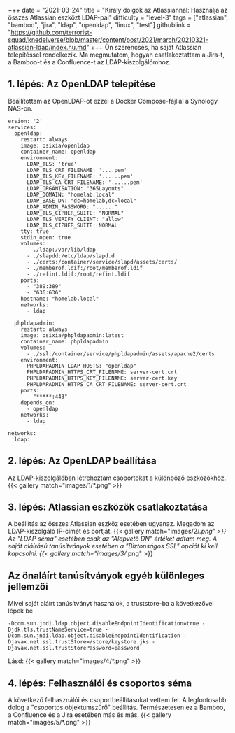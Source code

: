 +++
date = "2021-03-24"
title = "Király dolgok az Atlassiannal: Használja az összes Atlassian eszközt LDAP-pal"
difficulty = "level-3"
tags = ["atlassian", "bamboo", "jira", "ldap", "openldap", "linux", "test"]
githublink = "https://github.com/terrorist-squad/knedelverse/blob/master/content/post/2021/march/20210321-atlassian-ldap/index.hu.md"
+++
Ön szerencsés, ha saját Atlassian telepítéssel rendelkezik. Ma megmutatom, hogyan csatlakoztattam a Jira-t, a Bamboo-t és a Confluence-t az LDAP-kiszolgálómhoz.
## 1. lépés: Az OpenLDAP telepítése
Beállítottam az OpenLDAP-ot ezzel a Docker Compose-fájllal a Synology NAS-on.
```
ersion: '2'
services:
  openldap:
    restart: always
    image: osixia/openldap
    container_name: openldap
    environment:
      LDAP_TLS: 'true'
      LDAP_TLS_CRT_FILENAME: '....pem'
      LDAP_TLS_KEY_FILENAME: '......pem'
      LDAP_TLS_CA_CRT_FILENAME: '......pem'
      LDAP_ORGANISATION: "365Layouts"
      LDAP_DOMAIN: "homelab.local"
      LDAP_BASE_DN: "dc=homelab,dc=local"
      LDAP_ADMIN_PASSWORD: "......"
      LDAP_TLS_CIPHER_SUITE: "NORMAL"
      LDAP_TLS_VERIFY_CLIENT: "allow"
      LDAP_TLS_CIPHER_SUITE: NORMAL
    tty: true
    stdin_open: true
    volumes:
      - ./ldap:/var/lib/ldap
      - ./slapdd:/etc/ldap/slapd.d
      - ./certs:/container/service/slapd/assets/certs/
      - ./memberof.ldif:/root/memberof.ldif
      - ./refint.ldif:/root/refint.ldif
    ports:
      - "389:389"
      - "636:636"
    hostname: "homelab.local"
    networks:
      - ldap

  phpldapadmin:
    restart: always
    image: osixia/phpldapadmin:latest
    container_name: phpldapadmin
    volumes:
      - ./ssl:/container/service/phpldapadmin/assets/apache2/certs
    environment:
      PHPLDAPADMIN_LDAP_HOSTS: "openldap"
      PHPLDAPADMIN_HTTPS_CRT_FILENAME: server-cert.crt
      PHPLDAPADMIN_HTTPS_KEY_FILENAME: server-cert.key
      PHPLDAPADMIN_HTTPS_CA_CRT_FILENAME: server-cert.crt
    ports:
      - "*****:443"
    depends_on:
      - openldap
    networks:
      - ldap

networks:
  ldap:

```

## 2. lépés: Az OpenLDAP beállítása
Az LDAP-kiszolgálóban létrehoztam csoportokat a különböző eszközökhöz.
{{< gallery match="images/1/*.png" >}}

## 3. lépés: Atlassian eszközök csatlakoztatása
A beállítás az összes Atlassian eszköz esetében ugyanaz. Megadom az LDAP-kiszolgáló IP-címét és portját.
{{< gallery match="images/2/*.png" >}}
Az "LDAP séma" esetében csak az "Alapvető DN" értéket adtam meg. A saját aláírású tanúsítványok esetében a "Biztonságos SSL" opciót ki kell kapcsolni.
{{< gallery match="images/3/*.png" >}}

## Az önaláírt tanúsítványok egyéb különleges jellemzői
Mivel saját aláírt tanúsítványt használok, a truststore-ba a következővel lépek be
```
-Dcom.sun.jndi.ldap.object.disableEndpointIdentification=true -Djdk.tls.trustNameService=true -Dcom.sun.jndi.ldap.object.disableEndpointIdentification -Djavax.net.ssl.trustStore=/store/keystore.jks -Djavax.net.ssl.trustStorePassword=password

```
Lásd:
{{< gallery match="images/4/*.png" >}}

## 4. lépés: Felhasználói és csoportos séma
A következő felhasználói és csoportbeállításokat vettem fel. A legfontosabb dolog a "csoportos objektumszűrő" beállítás. Természetesen ez a Bamboo, a Confluence és a Jira esetében más és más.
{{< gallery match="images/5/*.png" >}}